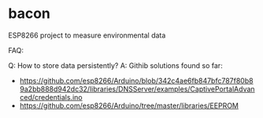 # bacon
ESP8266 project to measure environmental data


FAQ:

Q: How to store data persistently?
A: Githib solutions found so far:
* https://github.com/esp8266/Arduino/blob/342c4ae6fb847bfc787f80b89a2bb888d942dc32/libraries/DNSServer/examples/CaptivePortalAdvanced/credentials.ino
* https://github.com/esp8266/Arduino/tree/master/libraries/EEPROM
